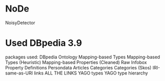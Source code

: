 NoDe
====

NoisyDetector

Used DBpedia 3.9
====
packages used:
	DBpedia Ontology
	Mapping-based Types
	Mapping-based Types (Heuristic)
	Mapping-based Properties (Cleaned)
	Raw Infobox Property Definitions
	Persondata
	Articles Categories
	Categories (Skos)
	IRI-same-as-URI links
	ALL THE LINKS
	YAGO types
	YAGO type hierarchy

